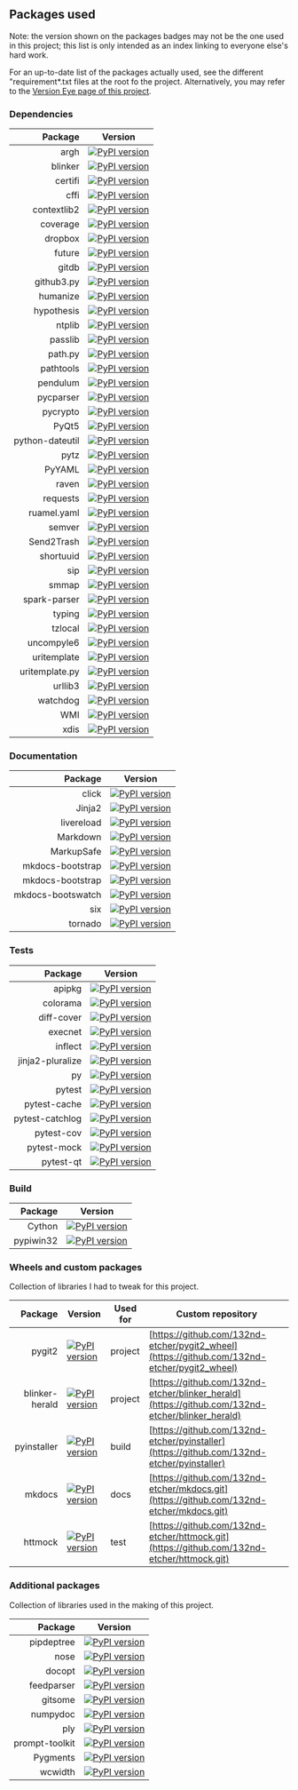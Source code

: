 ## Packages used
Note: the version shown on the packages badges may not be the one used in this project; this list is only intended as an index linking to everyone else's hard work.

For an up-to-date list of the packages actually used, see the different "requirement*.txt files at the root fo the project. Alternatively, you may refer to the [Version Eye page of this project][version_eye_project_page].

### Dependencies
| Package | Version |
| ---------------------: | --------------------- |
| argh | [![PyPI version](https://badge.fury.io/py/argh.svg)](https://badge.fury.io/py/argh) |
| blinker | [![PyPI version](https://badge.fury.io/py/blinker.svg)](https://badge.fury.io/py/blinker) |
| certifi | [![PyPI version](https://badge.fury.io/py/certifi.svg)](https://badge.fury.io/py/certifi) |
| cffi | [![PyPI version](https://badge.fury.io/py/cffi.svg)](https://badge.fury.io/py/cffi) |
| contextlib2 | [![PyPI version](https://badge.fury.io/py/contextlib2.svg)](https://badge.fury.io/py/contextlib2) |
| coverage | [![PyPI version](https://badge.fury.io/py/coverage.svg)](https://badge.fury.io/py/coverage) |
| dropbox | [![PyPI version](https://badge.fury.io/py/dropbox.svg)](https://badge.fury.io/py/dropbox) |
| future | [![PyPI version](https://badge.fury.io/py/future.svg)](https://badge.fury.io/py/future) |
| gitdb | [![PyPI version](https://badge.fury.io/py/gitdb.svg)](https://badge.fury.io/py/gitdb) |
| github3.py | [![PyPI version](https://badge.fury.io/py/github3.py.svg)](https://badge.fury.io/py/github3.py) |
| humanize | [![PyPI version](https://badge.fury.io/py/humanize.svg)](https://badge.fury.io/py/humanize) |
| hypothesis | [![PyPI version](https://badge.fury.io/py/hypothesis.svg)](https://badge.fury.io/py/hypothesis) |
| ntplib | [![PyPI version](https://badge.fury.io/py/ntplib.svg)](https://badge.fury.io/py/ntplib) |
| passlib | [![PyPI version](https://badge.fury.io/py/passlib.svg)](https://badge.fury.io/py/passlib) |
| path.py | [![PyPI version](https://badge.fury.io/py/path.py.svg)](https://badge.fury.io/py/path.py) |
| pathtools | [![PyPI version](https://badge.fury.io/py/pathtools.svg)](https://badge.fury.io/py/pathtools) |
| pendulum | [![PyPI version](https://badge.fury.io/py/pendulum.svg)](https://badge.fury.io/py/pendulum) |
| pycparser | [![PyPI version](https://badge.fury.io/py/pycparser.svg)](https://badge.fury.io/py/pycparser) |
| pycrypto | [![PyPI version](https://badge.fury.io/py/pycrypto.svg)](https://badge.fury.io/py/pycrypto) |
| PyQt5 | [![PyPI version](https://badge.fury.io/py/PyQt5.svg)](https://badge.fury.io/py/PyQt5) |
| python-dateutil | [![PyPI version](https://badge.fury.io/py/python-dateutil.svg)](https://badge.fury.io/py/python-dateutil) |
| pytz | [![PyPI version](https://badge.fury.io/py/pytz.svg)](https://badge.fury.io/py/pytz) |
| PyYAML | [![PyPI version](https://badge.fury.io/py/PyYAML.svg)](https://badge.fury.io/py/PyYAML) |
| raven | [![PyPI version](https://badge.fury.io/py/raven.svg)](https://badge.fury.io/py/raven) |
| requests | [![PyPI version](https://badge.fury.io/py/requests.svg)](https://badge.fury.io/py/requests) |
| ruamel.yaml | [![PyPI version](https://badge.fury.io/py/ruamel.yaml.svg)](https://badge.fury.io/py/ruamel.yaml) |
| semver | [![PyPI version](https://badge.fury.io/py/semver.svg)](https://badge.fury.io/py/semver) |
| Send2Trash | [![PyPI version](https://badge.fury.io/py/Send2Trash.svg)](https://badge.fury.io/py/Send2Trash) |
| shortuuid | [![PyPI version](https://badge.fury.io/py/shortuuid.svg)](https://badge.fury.io/py/shortuuid) |
| sip | [![PyPI version](https://badge.fury.io/py/sip.svg)](https://badge.fury.io/py/sip) |
| smmap | [![PyPI version](https://badge.fury.io/py/smmap.svg)](https://badge.fury.io/py/smmap) |
| spark-parser | [![PyPI version](https://badge.fury.io/py/spark-parser.svg)](https://badge.fury.io/py/spark-parser) |
| typing | [![PyPI version](https://badge.fury.io/py/typing.svg)](https://badge.fury.io/py/typing) |
| tzlocal | [![PyPI version](https://badge.fury.io/py/tzlocal.svg)](https://badge.fury.io/py/tzlocal) |
| uncompyle6 | [![PyPI version](https://badge.fury.io/py/uncompyle6.svg)](https://badge.fury.io/py/uncompyle6) |
| uritemplate | [![PyPI version](https://badge.fury.io/py/uritemplate.svg)](https://badge.fury.io/py/uritemplate) |
| uritemplate.py | [![PyPI version](https://badge.fury.io/py/uritemplate.py.svg)](https://badge.fury.io/py/uritemplate.py) |
| urllib3 | [![PyPI version](https://badge.fury.io/py/urllib3.svg)](https://badge.fury.io/py/urllib3) |
| watchdog | [![PyPI version](https://badge.fury.io/py/watchdog.svg)](https://badge.fury.io/py/watchdog) |
| WMI | [![PyPI version](https://badge.fury.io/py/WMI.svg)](https://badge.fury.io/py/WMI) |
| xdis | [![PyPI version](https://badge.fury.io/py/xdis.svg)](https://badge.fury.io/py/xdis) |


### Documentation
| Package | Version |
| ---------------------: | --------------------- |
| click | [![PyPI version](https://badge.fury.io/py/click.svg)](https://badge.fury.io/py/click) |
| Jinja2 | [![PyPI version](https://badge.fury.io/py/Jinja2.svg)](https://badge.fury.io/py/Jinja2) |
| livereload | [![PyPI version](https://badge.fury.io/py/livereload.svg)](https://badge.fury.io/py/livereload) |
| Markdown | [![PyPI version](https://badge.fury.io/py/Markdown.svg)](https://badge.fury.io/py/Markdown) |
| MarkupSafe | [![PyPI version](https://badge.fury.io/py/MarkupSafe.svg)](https://badge.fury.io/py/MarkupSafe) |
| mkdocs-bootstrap | [![PyPI version](https://badge.fury.io/py/mkdocs-bootstrap.svg)](https://badge.fury.io/py/mkdocs-bootstrap) |
| mkdocs-bootstrap | [![PyPI version](https://badge.fury.io/py/mkdocs-bootstrap.svg)](https://badge.fury.io/py/mkdocs-bootstrap) |
| mkdocs-bootswatch | [![PyPI version](https://badge.fury.io/py/mkdocs-bootswatch.svg)](https://badge.fury.io/py/mkdocs-bootswatch) |
| six | [![PyPI version](https://badge.fury.io/py/six.svg)](https://badge.fury.io/py/six) |
| tornado | [![PyPI version](https://badge.fury.io/py/tornado.svg)](https://badge.fury.io/py/tornado) |


### Tests
| Package | Version |
| ---------------------: | --------------------- |
| apipkg | [![PyPI version](https://badge.fury.io/py/apipkg.svg)](https://badge.fury.io/py/apipkg) |
| colorama | [![PyPI version](https://badge.fury.io/py/colorama.svg)](https://badge.fury.io/py/colorama) |
| diff-cover | [![PyPI version](https://badge.fury.io/py/diff-cover.svg)](https://badge.fury.io/py/diff-cover) |
| execnet | [![PyPI version](https://badge.fury.io/py/execnet.svg)](https://badge.fury.io/py/execnet) |
| inflect | [![PyPI version](https://badge.fury.io/py/inflect.svg)](https://badge.fury.io/py/inflect) |
| jinja2-pluralize | [![PyPI version](https://badge.fury.io/py/jinja2-pluralize.svg)](https://badge.fury.io/py/jinja2-pluralize) |
| py | [![PyPI version](https://badge.fury.io/py/py.svg)](https://badge.fury.io/py/py) |
| pytest | [![PyPI version](https://badge.fury.io/py/pytest.svg)](https://badge.fury.io/py/pytest) |
| pytest-cache | [![PyPI version](https://badge.fury.io/py/pytest-cache.svg)](https://badge.fury.io/py/pytest-cache) |
| pytest-catchlog | [![PyPI version](https://badge.fury.io/py/pytest-catchlog.svg)](https://badge.fury.io/py/pytest-catchlog) |
| pytest-cov | [![PyPI version](https://badge.fury.io/py/pytest-cov.svg)](https://badge.fury.io/py/pytest-cov) |
| pytest-mock | [![PyPI version](https://badge.fury.io/py/pytest-mock.svg)](https://badge.fury.io/py/pytest-mock) |
| pytest-qt | [![PyPI version](https://badge.fury.io/py/pytest-qt.svg)](https://badge.fury.io/py/pytest-qt) |


### Build
|                Package | Version               |
| ---------------------: | --------------------- |
| Cython | [![PyPI version](https://badge.fury.io/py/Cython.svg)](https://badge.fury.io/py/Cython) |
| pypiwin32 | [![PyPI version](https://badge.fury.io/py/pypiwin32.svg)](https://badge.fury.io/py/pypiwin32) |


### Wheels and custom packages

Collection of libraries I had to tweak for this project.

|                Package | Version               | Used for | Custom repository |
| ---------------------: | --------------------- | --- | --- |
| pygit2 | [![PyPI version](https://badge.fury.io/py/pygit2.svg)](https://badge.fury.io/py/pygit2) | project | [https://github.com/132nd-etcher/pygit2_wheel](https://github.com/132nd-etcher/pygit2_wheel) |
| blinker-herald | [![PyPI version](https://badge.fury.io/py/blinker-herald.svg)](https://badge.fury.io/py/blinker-herald) | project | [https://github.com/132nd-etcher/blinker_herald](https://github.com/132nd-etcher/blinker_herald) |
| pyinstaller | [![PyPI version](https://badge.fury.io/py/pyinstaller.svg)](https://badge.fury.io/py/pyinstaller) | build | [https://github.com/132nd-etcher/pyinstaller](https://github.com/132nd-etcher/pyinstaller) |
| mkdocs | [![PyPI version](https://badge.fury.io/py/mkdocs.svg)](https://badge.fury.io/py/mkdocs) | docs | [https://github.com/132nd-etcher/mkdocs.git](https://github.com/132nd-etcher/mkdocs.git) |
| httmock | [![PyPI version](https://badge.fury.io/py/httmock.svg)](https://badge.fury.io/py/httmock) | test | [https://github.com/132nd-etcher/httmock.git](https://github.com/132nd-etcher/httmock.git) |
[version_eye_project_page]: https://www.versioneye.com/user/projects/57ff67d90676c900486e4f8d?child=summary


### Additional packages

Collection of libraries used in the making of this project.

|                Package | Version               |
| ---------------------: | --------------------- |
| pipdeptree | [![PyPI version](https://badge.fury.io/py/pipdeptree.svg)](https://badge.fury.io/py/pipdeptree) |
| nose | [![PyPI version](https://badge.fury.io/py/nose.svg)](https://badge.fury.io/py/nose) |
| docopt | [![PyPI version](https://badge.fury.io/py/docopt.svg)](https://badge.fury.io/py/docopt) |
| feedparser | [![PyPI version](https://badge.fury.io/py/feedparser.svg)](https://badge.fury.io/py/feedparser) |
| gitsome | [![PyPI version](https://badge.fury.io/py/gitsome.svg)](https://badge.fury.io/py/gitsome) |
| numpydoc | [![PyPI version](https://badge.fury.io/py/numpydoc.svg)](https://badge.fury.io/py/numpydoc) |
| ply | [![PyPI version](https://badge.fury.io/py/ply.svg)](https://badge.fury.io/py/ply) |
| prompt-toolkit | [![PyPI version](https://badge.fury.io/py/prompt-toolkit.svg)](https://badge.fury.io/py/prompt-toolkit) |
| Pygments | [![PyPI version](https://badge.fury.io/py/Pygments.svg)](https://badge.fury.io/py/Pygments) |
| wcwidth | [![PyPI version](https://badge.fury.io/py/wcwidth.svg)](https://badge.fury.io/py/wcwidth) |